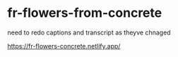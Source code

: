 # fr-flowers-from-concrete

need to redo captions and transcript as theyve chnaged

https://fr-flowers-concrete.netlify.app/